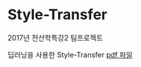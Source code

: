 # Style-Transfer
2017년 전산학특강2 팀프로젝트

딥러닝을 사용한 Style-Transfer
[pdf 파일](https://github.com/leezu2020/Style-Transfer/blob/master/nips_2017.pdf)
